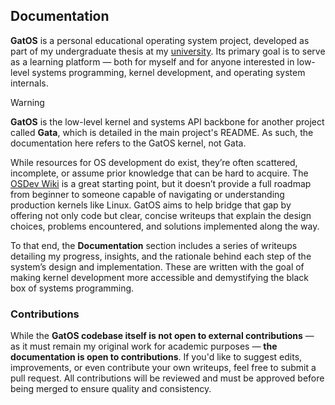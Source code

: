 ## Documentation

**GatOS** is a personal educational operating system project, developed as part of my undergraduate thesis at my [university](https://www.uom.gr/en/dai). Its primary goal is to serve as a learning platform — both for myself and for anyone interested in low-level systems programming, kernel development, and operating system internals.

>[!WARNING]
>**GatOS** is the low-level kernel and systems API backbone for another project called **Gata**, which is detailed in the main project's README. As such, the documentation here refers to the GatOS kernel, not Gata.

While resources for OS development do exist, they’re often scattered, incomplete, or assume prior knowledge that can be hard to acquire. The [OSDev Wiki](https://wiki.osdev.org) is a great starting point, but it doesn’t provide a full roadmap from beginner to someone capable of navigating or understanding production kernels like Linux. GatOS aims to help bridge that gap by offering not only code but clear, concise writeups that explain the design choices, problems encountered, and solutions implemented along the way.

To that end, the **Documentation** section includes a series of writeups detailing my progress, insights, and the rationale behind each step of the system’s design and implementation. These are written with the goal of making kernel development more accessible and demystifying the black box of systems programming.

### Contributions

While the **GatOS codebase itself is not open to external contributions** — as it must remain my original work for academic purposes — **the documentation is open to contributions**. If you'd like to suggest edits, improvements, or even contribute your own writeups, feel free to submit a pull request. All contributions will be reviewed and must be approved before being merged to ensure quality and consistency.


